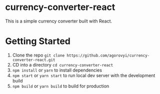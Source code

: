 # currency-converter-react
This is a simple currency converter built with React.

Getting Started
===============

1. Clone the repo `git clone https://github.com/agorovyi/currency-converter-react.git`
2. CD into a directory `cd currency-converter-react`
3. `npm install` or `yarn` to install dependencies
4. `npm start` or `yarn start` to run local dev server with the development build
5. `npm build` or `yarn build` to build for production
